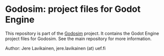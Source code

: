 # Godosim: project files for Godot Engine

This repository is part of the [Godosim](https://github.com/jerela/Godosim) project.
It contains the Godot Engine project files for Godosim. See the main repository for more information.

Author: Jere Lavikainen, jere.lavikainen (at) uef.fi
